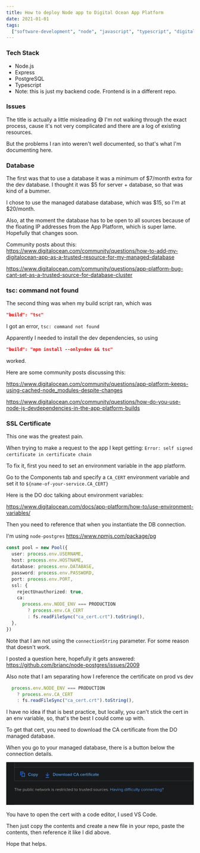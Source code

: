 ```yaml
---
title: How to deploy Node app to Digital Ocean App Platform
date: 2021-01-01
tags:
  ["software-development", "node", "javascript", "typescript", "digital-ocean"]
---
```


### Tech Stack

- Node.js
- Express
- PostgreSQL
- Typescript
- Note: this is just my backend code. Frontend is in a different repo.

### Issues

The title is actually a little misleading 😅 I'm not walking through the exact process, cause it's not very complicated and there are a log of existing resources.

But the problems I ran into weren't well documented, so that's what I'm documenting here.

### Database

The first was that to use a database it was a minimum of $7/month extra for the dev database. I thought it was $5 for server + database, so that was kind of a bummer.

I chose to use the managed database database, which was $15, so I'm at $20/month.

Also, at the moment the database has to be open to all sources because of the floating IP addresses from the App Platform, which is super lame. Hopefully that changes soon.

Community posts about this:
https://www.digitalocean.com/community/questions/how-to-add-my-digitalocean-app-as-a-trusted-resource-for-my-managed-database

https://www.digitalocean.com/community/questions/app-platform-bug-cant-set-as-a-trusted-source-for-database-cluster

### tsc: command not found

The second thing was when my build script ran, which was

```json
"build": "tsc"
```

I got an error, `tsc: command not found`

Apparently I needed to install the dev dependencies, so using

```json
"build": "npm install --only=dev && tsc"
```

worked.

Here are some community posts discussing this:

https://www.digitalocean.com/community/questions/app-platform-keeps-using-cached-node_modules-despite-changes

https://www.digitalocean.com/community/questions/how-do-you-use-node-js-devdependencies-in-the-app-platform-builds

### SSL Certificate

This one was the greatest pain.

When trying to make a request to the app I kept getting:
`Error: self signed certificate in certificate chain`

To fix it, first you need to set an environment variable in the app platform.

Go to the Components tab and specify a `CA_CERT` environment variable and set it to `${name-of-your-service.CA_CERT}`

Here is the DO doc talking about environment variables:

https://www.digitalocean.com/docs/app-platform/how-to/use-environment-variables/

Then you need to reference that when you instantiate the DB connection.

I'm using `node-postgres` https://www.npmjs.com/package/pg

```ts
const pool = new Pool({
  user: process.env.USERNAME,
  host: process.env.HOSTNAME,
  database: process.env.DATABASE,
  password: process.env.PASSWORD,
  port: process.env.PORT,
  ssl: {
    rejectUnauthorized: true,
    ca:
      process.env.NODE_ENV === PRODUCTION
        ? process.env.CA_CERT
        : fs.readFileSync("ca_cert.crt").toString(),
  },
})
```

Note that I am not using the `connectionString` parameter. For some reason that doesn't work.

I posted a question here, hopefully it gets answered:
https://github.com/brianc/node-postgres/issues/2009

Also note that I am separating how I reference the certificate on prod vs dev

```ts
  process.env.NODE_ENV === PRODUCTION
    ? process.env.CA_CERT
    : fs.readFileSync("ca_cert.crt").toString(),
```

I have no idea if that is best practice, but locally, you can't stick the cert in an env variable, so, that's the best I could come up with.

To get that cert, you need to download the CA certificate from the DO managed database.

When you go to your managed database, there is a button below the connection details.

![download_cert](../../assets/download_cert.png)

You have to open the cert with a code editor, I used VS Code.

Then just copy the contents and create a new file in your repo, paste the contents, then reference it like I did above.

Hope that helps.
